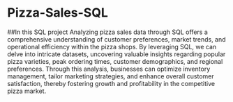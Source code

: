 # Pizza-Sales-SQL

##In this SQL project Analyzing pizza sales data through SQL offers a comprehensive understanding of customer preferences, market trends, and operational efficiency within the pizza shops. 
By leveraging SQL, we can delve into intricate datasets, uncovering valuable insights regarding popular pizza varieties, peak ordering times, customer demographics, and regional preferences. 
Through this analysis, businesses can optimize inventory management, tailor marketing strategies, and enhance overall customer satisfaction, thereby fostering growth and profitability in the competitive pizza market.
